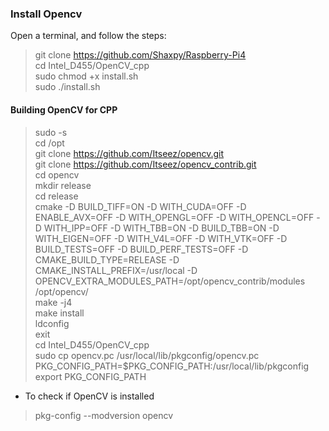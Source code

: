 ### Install Opencv
Open a terminal, and follow the steps:
> git clone https://github.com/Shaxpy/Raspberry-Pi4 <br>
> cd Intel_D455/OpenCV_cpp <br>
> sudo chmod +x install.sh <br>
> sudo ./install.sh <br>

#### Building OpenCV for CPP
> sudo -s <br>
> cd /opt <br>
> git clone https://github.com/Itseez/opencv.git <br>
> git clone https://github.com/Itseez/opencv_contrib.git <br>
> cd opencv <br>
> mkdir release <br>
> cd release <br>
> cmake -D BUILD_TIFF=ON -D WITH_CUDA=OFF -D ENABLE_AVX=OFF -D WITH_OPENGL=OFF -D WITH_OPENCL=OFF -D WITH_IPP=OFF -D WITH_TBB=ON -D BUILD_TBB=ON -D WITH_EIGEN=OFF -D WITH_V4L=OFF -D WITH_VTK=OFF -D BUILD_TESTS=OFF -D BUILD_PERF_TESTS=OFF -D CMAKE_BUILD_TYPE=RELEASE -D CMAKE_INSTALL_PREFIX=/usr/local -D OPENCV_EXTRA_MODULES_PATH=/opt/opencv_contrib/modules /opt/opencv/ <br>
> make -j4 <br>
> make install <br>
> ldconfig <br>
> exit <br>
> cd Intel_D455/OpenCV_cpp <br>
> sudo cp opencv.pc /usr/local/lib/pkgconfig/opencv.pc <br>
> PKG_CONFIG_PATH=$PKG_CONFIG_PATH:/usr/local/lib/pkgconfig <br>
> export PKG_CONFIG_PATH <br>

- To check if OpenCV is installed
> pkg-config --modversion opencv

